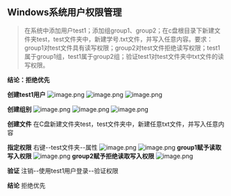 ## Windows系统用户权限管理

>在系统中添加用户test1；添加组group1、group2；在c盘根目录下新建文件夹test，test文件夹中，新建学号.txt文件，并写入任意内容。要求：group1对test文件具有读写权限；group2对test文件拒绝读写权限；test1属于group1组，test1属于group2组；验证test1对test文件夹中txt文件的读写权限。

**结论：拒绝优先**

**创建test1用户**
![image.png](https://pic.myla.eu.org/file/1761034676445_image.png)
![image.png](https://pic.myla.eu.org/file/1761034708252_image.png)
![image.png](https://pic.myla.eu.org/file/1761034811469_image.png)

**创建组别**
![image.png](https://pic.myla.eu.org/file/1761034849757_image.png)
![image.png](https://pic.myla.eu.org/file/1761034895935_image.png)
![image.png](https://pic.myla.eu.org/file/1761034917514_image.png)

**创建文件**
在C盘新建文件夹test，test文件夹中，新建任意txt文件，并写入任意内容

**指定权限**
右键--test文件夹--属性
![image.png](https://pic.myla.eu.org/file/1761035391736_image.png)
![image.png](https://pic.myla.eu.org/file/1761035478193_image.png)
**group1赋予读取写入权限**
![image.png](https://pic.myla.eu.org/file/1761035518913_image.png)
**group2赋予拒绝读取写入权限**
![image.png](https://pic.myla.eu.org/file/1761035591636_image.png)

**验证**
注销--使用test1用户登录--验证权限

**结论**
拒绝优先
